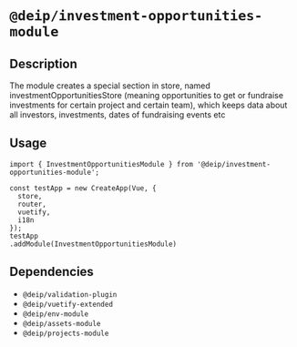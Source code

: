 # `@deip/investment-opportunities-module`

## Description

The module creates a special section in store, named investmentOpportunitiesStore (meaning
opportunities to get or fundraise investments for certain project and certain team), which keeps
data about all investors, investments, dates of fundraising events etc

## Usage

```
import { InvestmentOpportunitiesModule } from '@deip/investment-opportunities-module';
```
```
const testApp = new CreateApp(Vue, {
  store,
  router,
  vuetify,
  i18n
});
testApp
.addModule(InvestmentOpportunitiesModule)
```

## Dependencies

* `@deip/validation-plugin`
* `@deip/vuetify-extended`
* `@deip/env-module`
* `@deip/assets-module`
* `@deip/projects-module`
